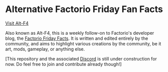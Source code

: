 # Alternative Factorio Friday Fan Facts

[Visit Alt-F4](https://example.com/)

Also known as Alt-F4, this is a weekly follow-on to Factorio's developer blog, the [Factorio Friday Facts](https://factorio.com/blog/). It is written and edited entirely by the community, and aims to highlight various creations by the community, be it art, mods, gameplay, or anything else.

[This repository and the associated [Discord](https://discord.gg/AsXAwyV) is still under construction for now. Do feel free to join and contribute already though!]
